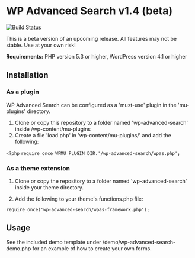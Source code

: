 # WP Advanced Search v1.4 (beta)

[![Build Status](https://travis-ci.org/growthspark/wp-advanced-search?branch=1.4-beta)](https://travis-ci.org/growthspark/wp-advanced-search)

This is a beta version of an upcoming release.  All features may not be stable.
Use at your own risk!

**Requirements:** PHP version 5.3 or higher, WordPress version 4.1 or higher

## Installation

### As a plugin

WP Advanced Search can be configured as a 'must-use' plugin in the 'mu-plugins'
directory.

1. Clone or copy this repository to a folder named 'wp-advanced-search' inside /wp-content/mu-plugins
2. Create a file 'load.php' in 'wp-content/mu-plugins/' and add the following:

`<?php`
`require_once WPMU_PLUGIN_DIR.'/wp-advanced-search/wpas.php';`

### As a theme extension

1. Clone or copy the repository to a folder named 'wp-advanced-search' inside your theme directory.

2. Add the following to your theme's functions.php file:

` require_once('wp-advanced-search/wpas-framework.php'); `

## Usage

See the included demo template under /demo/wp-advanced-search-demo.php for an example of how to create your own forms.

